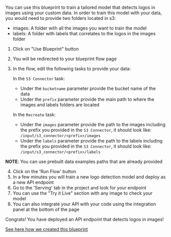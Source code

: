 You can use this blueprint to train a tailored model that detects logos in images using your custom data.
In order to train this model with your data, you would need to provide two folders located in s3:
- images: A folder with all the images you want to train the model
- labels: A folder with labels that correlates to the logos in the images folder
1. Click on "Use Blueprint" button
2. You will be redirected to your blueprint flow page
3. In the flow, edit the following tasks to provide your data:
   
   In the `S3 Connector` task:
   * Under the `bucketname` parameter provide the bucket name of the data
   * Under the `prefix` parameter provide the main path to where the images and labels folders are located 
     
    In the `Recreate` task:
   *  Under the `images` parameter provide the path to the images including the prefix you provided in the `S3 Connector`, it should look like:
    `/input/s3_connector/<prefix>/images`
   *  Under the `labels` parameter provide the path to the labels including the prefix you provided in the `S3 Connector`, it should look like:
      `/input/s3_connector/<prefix>/labels`

**NOTE**: You can use prebuilt data examples paths that are already provided
      
4. Click on the 'Run Flow' button
5. In a few minutes you will train a new logo detection model and deploy as a new API endpoint
6. Go to the 'Serving' tab in the project and look for your endpoint
7. You can use the "Try it Live" section with any image to check your model
8. You can also integrate your API with your code using the integration panel at the bottom of the page

Congrats! You have deployed an API endpoint that detects logos in images!

[See here how we created this blueprint](https://github.com/cnvrg/Blueprints/tree/main/Logo%20Detection)